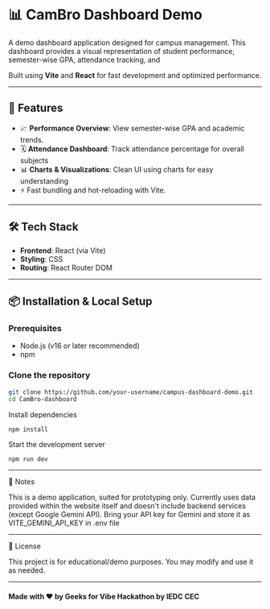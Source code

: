 # 📊 CamBro Dashboard Demo

A demo dashboard application designed for campus management. This dashboard provides a visual representation of student performance, semester-wise GPA, attendance tracking, and 

Built using **Vite** and **React** for fast development and optimized performance.

---

## 🚀 Features

- 📈 **Performance Overview**: View semester-wise GPA and academic trends.
- 🗓️ **Attendance Dashboard**: Track attendance percentage for overall subjects
- 📊 **Charts & Visualizations**: Clean UI using charts for easy understanding
- ⚡ Fast bundling and hot-reloading with Vite.

---

## 🛠️ Tech Stack

- **Frontend**: React (via Vite)
- **Styling**: CSS
- **Routing**: React Router DOM

---

## 📦 Installation & Local Setup

### Prerequisites

- Node.js (v16 or later recommended)
- npm

### Clone the repository

```bash
git clone https://github.com/your-username/campus-dashboard-demo.git
cd CamBro-dashboard
```

Install dependencies
```
npm install
```

Start the development server
```
npm run dev
```
---
📌 Notes

This is a demo application, suited for prototyping only.
Currently uses data provided within the website itself and doesn't include backend services (except Google Gemini API).
Bring your API key for Gemini and store it as VITE_GEMINI_API_KEY in .env file
    
---  
📄 License

This project is for educational/demo purposes. You may modify and use it as needed.

---
#### Made with ❤️ by Geeks for Vibe Hackathon by IEDC CEC
